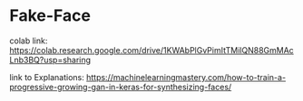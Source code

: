 # Fake-Face


colab link:
https://colab.research.google.com/drive/1KWAbPlGvPimItTMilQN88GmMAcLnb3BQ?usp=sharing

link to Explanations:
https://machinelearningmastery.com/how-to-train-a-progressive-growing-gan-in-keras-for-synthesizing-faces/
